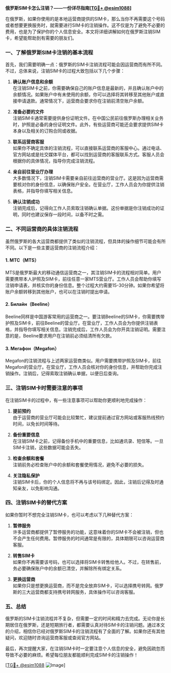 **俄罗斯SIM卡怎么注销？——一份详尽指南[[TG💪+ @esim1088](https://t.me/s/esim1088)]**

在俄罗斯，如果你使用的是本地运营商提供的SIM卡，那么当你不再需要这个号码或者想要更换服务时，就需要进行SIM卡的注销操作。这不仅是为了避免不必要的费用，也是为了保护你的个人信息安全。本文将详细讲解如何在俄罗斯注销SIM卡，希望能帮助到有需要的朋友们。

### 一、了解俄罗斯SIM卡注销的基本流程

首先，我们需要明确一点：俄罗斯的SIM卡注销流程可能会因运营商而有所不同。不过，总体来说，注销SIM卡的过程大致包括以下几个步骤：

1. **确认账户信息和余额**  
   在注销SIM卡之前，你需要确保自己的账户信息是最新的，并且确认账户中的余额情况。如果账户中有未使用的余额，你可以选择将其转移至其他账户或直接申请退款。通常情况下，运营商会要求你在注销前清空账户余额。

2. **准备必要的文件**  
   注销SIM卡通常需要提供身份证明文件。在中国公民前往俄罗斯办理相关业务时，护照是必备的身份证明文件。此外，有些运营商可能还会要求提供SIM卡本身以及相关的订购合同或收据。

3. **联系运营商客服**  
   如果你不确定具体的注销流程，可以直接联系运营商的客服中心。通过电话、官方网站或是社交媒体平台，都可以找到运营商的客服联系方式。客服人员会根据你的具体情况，指导你完成注销流程。

4. **亲自前往营业厅办理**  
   大多数情况下，注销SIM卡需要亲自前往运营商的营业厅。这是因为运营商需要核对你的身份信息，以确保账户安全。在营业厅，工作人员会为你提供注销表格，并指导你填写相关信息。

5. **确认注销成功**  
   注销完成后，记得向工作人员索取注销确认单据。这份单据是你注销成功的证明，同时也建议保存一段时间，以备不时之需。

### 二、不同运营商的具体注销流程

虽然俄罗斯的各大运营商都提供了类似的注销流程，但具体的操作细节可能会有所不同。以下是一些主要运营商的注销流程介绍：

#### 1. МТС（MTS）
MTS是俄罗斯最大的移动通信运营商之一，其注销SIM卡的流程相对简单。用户需要携带本人护照及SIM卡，前往任意一家MTS营业厅。工作人员会帮助你填写注销申请表，并核实你的身份信息。整个过程大约需要15-30分钟。如果你希望将账户余额转移到其他账户，也可以在注销时提出申请。

#### 2. Билайн（Beeline）
Beeline同样是中国游客常用的运营商之一。要注销Beeline的SIM卡，你需要携带护照及SIM卡，前往Beeline的营业厅。在营业厅，工作人员会为你提供注销表格，并指导你填写相关信息。注销完成后，工作人员会为你开具注销证明。需要注意的是，Beeline要求用户在注销前必须结清所有欠款。

#### 3. Мегафон（Megafon）
Megafon的注销流程与上述两家运营商类似。用户需要携带护照及SIM卡，前往Megafon的营业厅。在营业厅，工作人员会核对你的身份信息，并帮助你完成注销操作。注销后，记得索取注销确认单据，以便日后查询。

### 三、注销SIM卡时需要注意的事项

在注销SIM卡的过程中，有一些注意事项可以帮助你更顺利地完成操作：

1. **提前预约**  
   由于运营商的营业厅可能会比较繁忙，建议提前通过官方网站或客服热线预约时间，以免长时间等待。

2. **备份重要信息**  
   在注销SIM卡之前，记得备份手机中的重要信息，比如通讯录、短信等。一旦SIM卡注销，这些数据可能会丢失。

3. **检查余额和套餐**  
   注销前务必检查账户中的余额和套餐使用情况，避免不必要的损失。

4. **关注隐私保护**  
   注销SIM卡后，你的个人信息将不再与该号码绑定。因此，注销后记得及时通知亲友，以免影响沟通。

### 四、注销SIM卡的替代方案

如果你暂时不想完全注销SIM卡，也可以考虑以下几种替代方案：

1. **暂停服务**  
   许多运营商都提供了暂停服务的功能，这意味着你的SIM卡不会被注销，但也不会产生任何费用。暂停服务的时间通常是有限的，具体期限可以咨询运营商客服。

2. **转售SIM卡**  
   如果你不再需要该号码，也可以选择将SIM卡转售给他人。不过，在转售前，务必要确保账户中的余额已清空，并解除所有绑定关系。

3. **更换运营商**  
   如果你只是想更换运营商，而不是完全放弃SIM卡，可以选择携号转网。俄罗斯的三大运营商都支持携号转网服务，具体操作可以咨询客服。

### 五、总结

俄罗斯的SIM卡注销流程并不复杂，但需要一定的时间和精力去完成。无论你是长期居住在俄罗斯，还是短期旅行者，都需要认真对待SIM卡的注销问题。通过本文的介绍，相信你已经对俄罗斯SIM卡的注销流程有了全面的了解。如果你还有其他疑问，欢迎随时咨询运营商客服或查阅官方网站。

最后，再次提醒大家，在注销SIM卡时一定要注意个人信息的安全，避免因疏忽而导致不必要的麻烦。希望每位朋友都能顺利完成SIM卡的注销操作！

[[TG💪+ @esim1088](https://t.me/s/esim1088) ![Image](https://i.postimg.cc/4NQfJmqS/Snipaste-2025-05-13-00-14-12.png)]